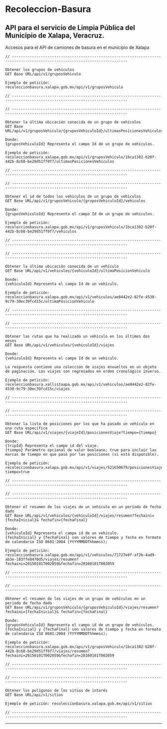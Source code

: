 # Recoleccion-Basura
API para el servicio de Limpia Pública del Municipio de Xalapa, Veracruz.
---

Accesos para el API de camiones de basura en el municipio de Xalapa
	
	// --------------------------------------------------------------------------------------------------------------------------
	
	Obtener los grupos de vehículos
	GET Base URL/api/v1/gruposVehiculo
	
	Ejemplo de petición: recoleccionbasura.xalapa.gob.mx/api/v1/gruposVehiculo
	
	// --------------------------------------------------------------------------------------------------------------------------

	// --------------------------------------------------------------------------------------------------------------------------
	
	Obtener la última ubicación conocida de un grupo de vehículos
	GET Base URL/api/v1/gruposVehiculo/{gruposVehiculoId}/ultimasPosicionesVehiculos
	
	Donde: 
	{gruposVehiculoId} Representa el campo Id de un grupo de vehículos.
	
	Ejemplo de petición: recoleccionbasura.xalapa.gob.mx/api/v1/gruposVehiculo/1bca1382-b20f-442b-8c68-be29d51ff0f7/ultimasPosicionesVehiculos
	
	// --------------------------------------------------------------------------------------------------------------------------

	// --------------------------------------------------------------------------------------------------------------------------
	
	Obtener el id de todos los vehículos de un grupo de vehículos
	GET Base URL/api/v1/gruposVehiculo/{gruposVehiculoId}/vehiculos
	
	Donde: 
	{gruposVehiculoId} Representa el campo Id de un grupo de vehículos.
	
	Ejemplo de petición: recoleccionbasura.xalapa.gob.mx/api/v1/gruposVehiculo/1bca1382-b20f-442b-8c68-be29d51ff0f7/vehiculos
	
	// --------------------------------------------------------------------------------------------------------------------------

	// --------------------------------------------------------------------------------------------------------------------------
	
	Obtener la última ubicación conocida de un vehículo
	GET Base URL/api/v1/vehiculos/{vehiculoId}/ultimaPosicionVehiculo
	
	Donde: 
	{vehiculoId} Representa el campo Id de un vehículo.
	
	Ejemplo de petición: recoleccionbasura.xalapa.gob.mx/api/v1/vehiculos/ae8442e2-82fe-4530-9c79-30ec39fcd15c/ultimaPosicionVehiculo
	
	// --------------------------------------------------------------------------------------------------------------------------

	// --------------------------------------------------------------------------------------------------------------------------
	
	Obtener las rutas que ha realizado un vehículo en los últimos dos meses
	GET Base URL/api/v1/vehiculos/{vehiculoId}/viajes
	
	Donde: 
	{vehiculoId} Representa el campo Id de un vehículo.
	
	La respuesta contiene una colección de viajes envueltos en un objeto de paginación. Los viajes son regresados en orden cronológico inverso.
	
	Ejemplo de petición: recoleccionbasura.xallistaapa.gob.mx/api/v1/vehiculos/ae8442e2-82fe-4530-9c79-30ec39fcd15c/viajes
	
	// --------------------------------------------------------------------------------------------------------------------------
	
	// --------------------------------------------------------------------------------------------------------------------------
	
	Obtener la lista de posiciones por los que ha pasado un vehículo en una ruta específica
	GET Base URL/api/v1/viajes/{viajeId}/posicionesViaje?tiempo={tiempo}
	
	Donde: 
	{tripId} Representa el campo id del viaje. 
	{tiempo} Parámetro opcional de valor booleano; true para incluír las marcas de tiempo en que pasó por las posiciones (si está disponible).
	
	Ejemplo de petición: recoleccionbasura.xalapa.gob.mx/api/v1/viajes/521650679/posicionesViaje?tiempo=true
	
	// --------------------------------------------------------------------------------------------------------------------------
	
	// --------------------------------------------------------------------------------------------------------------------------
	
	Obtener el resumen de los viajes de un vehículo en un periodo de fecha dado
	GET Base URL/api/v1/vehiculos/{vehiculoId}/viajes/resumen?fechaini={fechaInicial}& fechafin={fechaFinal}
	
	Donde: 
	{vehiculoId} Representa el campo id de un vehículo. 
	{fechaInicial} y {fechaFinal} son valores de tiempo y fecha en formato de calendario ISO 8601:2004 (YYYYMMDDThhmmss);
	
	Ejemplo de petición: recoleccionbasura.xalapa.gob.mx/api/v1/vehiculos/71727e8f-af2b-4ad9-ab3e-183ffe8470d5/viajes/resumen?fechaini=20150101T002059&fechafin=20160101T002059
	
	// --------------------------------------------------------------------------------------------------------------------------
	
	// --------------------------------------------------------------------------------------------------------------------------
	
	Obtener el resumen de los viajes de un grupo de vehículos en un periodo de fecha dado
	GET Base URL/api/v1/gruposVehiculo/{gruposVehiculoId}/viajes/resumen?fechaini={fechaInicial}& fechafin={fechaFinal}
	
	Donde: 
	{gruposVehiculoId} Representa el campo id de un grupo de vehículos. 
	{fechaInicial} y {fechaFinal} son valores de tiempo y fecha en formato de calendario ISO 8601:2004 (YYYYMMDDThhmmss);
	
	Ejemplo de petición: recoleccionbasura.xalapa.gob.mx/api/v1/gruposVehiculo/1bca1382-b20f-442b-8c68-be29d51ff0f7/viajes/resumen?fechaini=20150101T002059&fechafin=20160101T002059
	
	// --------------------------------------------------------------------------------------------------------------------------
	
	// --------------------------------------------------------------------------------------------------------------------------
	
	Obtener los polígonos de los sitios de interés
	GET Base URL/api/v1/sitios
	
	Ejemplo de petición: recoleccionbasura.xalapa.gob.mx/api/v1/sitios
	
	// --------------------------------------------------------------------------------------------------------------------------

---

